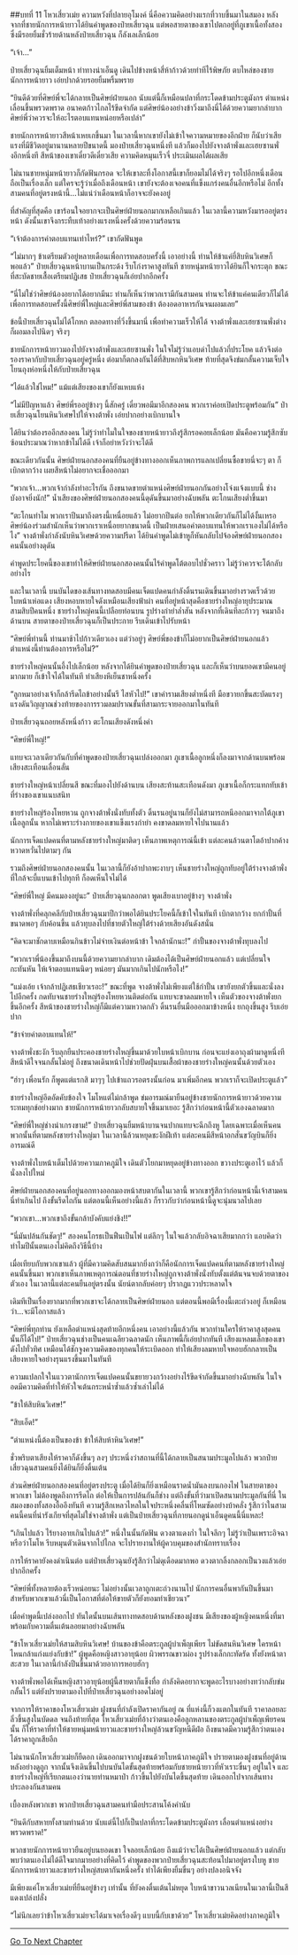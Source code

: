 ##บทที่ 11 โหวเสี่ยวเม่ย
ความหวังที่ปลายอุโมงค์ นี่คือความคิดอย่างแรกที่วาบขึ้นมาในสมอง หลังจากที่ชายนักการหน้ายาวได้ยินคำพูดของป๋ายเสี่ยวฉุน แต่พอสายตาของเขาไปตกอยู่ที่ภูเขาเนื้อทั้งสองซึ่งมีรอยยิ้มชั่วร้ายด้านหลังป๋ายเสี่ยวฉุน ก็ลังเลเล็กน้อย

“เจ้า...”

ป๋ายเสี่ยวฉุนยิ้มเต็มหน้า ท่าทางน่าเอ็นดู เดินไปข้างหน้าสี่ห้าก้าวด้วยท่าทีไร้พิษภัย ตบไหล่ของชายนักการหน้ายาว เอ่ยปากด้วยรอยยิ้มพริ้มพราย

“ยินดีด้วยที่ศิษย์พี่จะได้กลายเป็นศิษย์ฝ่ายนอก นับแต่นี้ก็เหมือนปลาที่กระโดดข้ามประตูมังกร ตำแหน่งเลื่อนขึ้นพรวดพราด อนาคตก้าวไกลไร้ขีดจำกัด แต่ศิษย์น้องอย่างข้าวิ่งมาถึงนี่ได้ด้วยความยากลำบาก ศิษย์พี่ว่าควรจะให้อะไรตอบแทนหน่อยหรือเปล่า”

ชายนักการหน้ายาวสีหน้าเหยเกขึ้นมา ในเวลานี้หากเขายังไม่เข้าใจความหมายของอีกฝ่าย ก็นับว่าเสียแรงที่มีชีวิตอยู่มานานหลายปีขนาดนี้ มองป๋ายเสี่ยวฉุนหนึ่งที แล้วก็มองไปยังจางต้าพั่งและเฮยซานพั่งอีกหนึ่งที สีหน้าของเขาเดี๋ยวดีเดี๋ยวเสีย ความคิดหมุนเร็วจี๋ ประเมินผลได้ผลเสีย

ไม่นานชายหนุ่มหน้ายาวก็กัดฟันกรอด จะให้เขาละทิ้งโอกาสนี้เขาก็ยอมไม่ได้จริงๆ รอไปอีกหนึ่งเดือนถือเป็นเรื่องเล็ก แต่ใครจะรู้ว่าเมื่อถึงเดือนหน้า เขายังจะต้องเจอคนที่แข็งแกร่งคนอื่นอีกหรือไม่ อีกทั้งสามคนที่อยู่ตรงหน้านี้...ไม่แน่ว่าเดือนหน้าก็อาจจะยังคงอยู่

ที่สำคัญที่สุดคือ เขาร้อนใจอยากจะเป็นศิษย์ฝ่ายนอกมากเหลือเกินแล้ว ในเวลานี้ความหวังมารออยู่ตรงหน้า ดังนั้นเขาจึงกระทืบเท้าอย่างแรงหนึ่งครั้งด้วยความร้อนรน

“เจ้าต้องการค่าตอบแทนเท่าไหร่?” เขากัดฟันพูด

“ไม่มากๆ ข้าเตรียมตัวอยู่หลายเดือนเพื่อการทดสอบครั้งนี้ เอาอย่างนี้ ท่านให้ข้าแค่ยี่สิบหินวิเศษก็พอแล้ว” ป๋ายเสี่ยวฉุนหน้าบานเป็นกระด้ง รีบโก่งราคาสูงทันที ชายหนุ่มหน้ายาวได้ยินก็ใจกระตุก ขณะที่สะบัดชายเสื้อเตรียมปฏิเสธ ป๋ายเสี่ยวฉุนก็เอ่ยปากอีกครั้ง

“นี่ไม่ใช่ว่าศิษย์น้องอยากได้อยากมีนะ ท่านก็เห็นว่าพวกเรามีกันสามคน ท่านจะให้ข้าแค่คนเดียวก็ไม่ได้ เพื่อการทดสอบครั้งนี้ศิษย์พี่ใหญ่และศิษย์พี่สามของข้า ต้องอดอาหารกันจนผอมเลย”

ข้อนี้ป๋ายเสี่ยวฉุนไม่ได้โกหก ตลอดทางที่วิ่งขึ้นมานี่ เพื่อทำความเร็วให้ได้ จางต้าพั่งและเฮยซานพั่งต่างก็ผอมลงไปนิดๆ จริงๆ

ชายนักการหน้ายาวมองไปยังจางต้าพั่งและเฮยซานพั่ง ในใจไม่รู้ว่าแอบด่าไปแล้วกี่ประโยค แล้วจึงต่อรองราคากับป๋ายเสี่ยวฉุนอยู่ครู่หนึ่ง ต่อมาก็ตกลงกันได้ที่สิบหกหินวิเศษ ท้ายที่สุดจึงข่มกลั้นความเจ็บใจ โยนถุงห่อหนึ่งให้กับป๋ายเสี่ยวฉุน

“ได้แล้วใช่ไหม!”  แม้แต่เสียงของเขาก็ยังแหบแห้ง

“ไม่มีปัญหาแล้ว ศิษย์พี่รออยู่ข้างๆ นี้สักครู่ เดี๋ยวพอมีมาอีกสองคน พวกเราค่อยเปิดประตูพร้อมกัน” ป๋ายเสี่ยวฉุนโยนหินวิเศษไปให้จางต้าพั่ง เอ่ยปากอย่างเบิกบานใจ

ได้ยินว่าต้องรออีกสองคน ไม่รู้ว่าทำไมในใจของชายหน้ายาวถึงรู้สึกรอคอยเล็กน้อย มันคือความรู้สึกซับซ้อนประมาณว่าหากข้าไม่ได้ดี เจ้าก็อย่าหวังว่าจะได้ดี

ขณะเดียวกันนั้น ศิษย์ฝ่ายนอกสองคนที่ยืนอยู่ข้างทางออกเห็นภาพการแลกเปลี่ยนซื้อขายนี่จะๆ ตา ก็เบิกตากว้าง เผยสีหน้าไม่อยากจะเชื่อออกมา

“พวกเจ้า...พวกเจ้ากำลังทำอะไรกัน ถึงขนาดขายตำแหน่งศิษย์ฝ่ายนอกกันอย่างโจ่งแจ้งแบบนี้ ช่างบังอาจยิ่งนัก!” น้ำเสียงของศิษย์ฝ่ายนอกสองคนนี้ดุดันขึ้นมาอย่างฉับพลัน ตะโกนเสียงต่ำขึ้นมา

“ตะโกนทำไม พวกเราปีนมาถึงตรงนี้เหนื่อยแล้ว ไม่อยากปีนต่อ ยกให้พวกเดียวกันก็ไม่ได้งั้นเหรอ ศิษย์น้องร่วมสำนักเห็นว่าพวกเราเหนื่อยยากขนาดนี้ เป็นฝ่ายเสนอค่าตอบแทนให้พวกเราเองไม่ได้หรือไง” จางต้าพั่งกำลังนับหินวิเศษด้วยความปรีดา ได้ยินคำพูดไม่เข้าหูก็หันกลับไปจ้องศิษย์ฝ่ายนอกสองคนนั้นอย่างดุดัน

คำพูดประโยคนี้ของเขาทำให้ศิษย์ฝ่ายนอกสองคนนั้นไร้คำพูดโต้ตอบไปชั่วคราว ไม่รู้ว่าควรจะโต้กลับอย่างไร

และในเวลานี้ บนบันไดของเส้นทางทดสอบมีคนเจ็ดแปดคนกำลังดิ้นรนเดินขึ้นมาอย่างรวดเร็วด้วยใบหน้าเห่อแดง เสียงหอบหายใจดังเหมือนเสียงฟ้าผ่า คนที่อยู่หน้าสุดคือชายร่างใหญ่อายุประมาณสามสิบปีคนหนึ่ง ชายร่างใหญ่คนนี้เปลือยท่อนบน รูปร่างกำยำล่ำสัน หลังจากที่เดินทีละก้าวๆ จนมาถึงด้านบน สายตาของป๋ายเสี่ยวฉุนก็เป็นประกาย รีบเดินเข้าไปรับหน้า

“ศิษย์พี่ท่านนี้ ท่านมาช้าไปก้าวเดียวเอง แต่ว่าอยู่ๆ ศิษย์พี่ของข้าก็ไม่อยากเป็นศิษย์ฝ่ายนอกแล้ว ตำแหน่งนี้ท่านต้องการหรือไม่?”

ชายร่างใหญ่คนนั้นอึ้งไปเล็กน้อย หลังจากได้ยินคำพูดของป๋ายเสี่ยวฉุน และก็เห็นว่าบนยอดเขามีคนอยู่มากมาย ก็เข้าใจได้ในทันที ทำเสียงหึเย็นชาหนึ่งครั้ง

“ลูกหมาอย่างเจ้าก็กล้ารีดไถข้าอย่างนั้นรึ ไสหัวไป!” เขาคำรามเสียงต่ำหนึ่งที มือขวายกขึ้นสะบัดแรงๆ แรงดันวิญญาณช่วงท้ายของการรวมลมปราณขั้นที่สามกระจายออกมาในทันที

ป๋ายเสี่ยวฉุนถอยหลังหนึ่งก้าว ตะโกนเสียงดังหนึ่งคำ

“ศิษย์พี่ใหญ่!”

แทบจะเวลาเดียวกันกับที่คำพูดของป๋ายเสี่ยวฉุนเปล่งออกมา ภูเขาเนื้อลูกหนึ่งก็ลงมาจากด้านบนพร้อมเสียงสะเทือนเลื่อนลั่น

ชายร่างใหญ่หน้าเปลี่ยนสี ขณะที่มองไปยังด้านบน เสียงสะท้านสะเทือนดังมา ภูเขาเนื้อก็กระแทกทับเข้าที่ร่างของเขาแนบสนิท

ชายร่างใหญ่ร้องโหยหวน ถูกจางต้าพั่งนั่งทับทั้งตัว ดิ้นรนอยู่นานก็ยังไม่สามารถหนีออกมาจากใต้ภูเขาเนื้อลูกนั้น หากไม่เพราะร่างกายของเขาแข็งแรงกำยำ คงขาดลมหายใจไปนานแล้ว

นักการเจ็ดแปดคนที่ตามหลังชายร่างใหญ่มาติดๆ เห็นภาพเหตุการณ์นี้เข้า แต่ละคนล้วนตาโตอ้าปากค้าง หวาดหวั่นไปตามๆ กัน

รวมถึงศิษย์ฝ่ายนอกสองคนนั้น ในเวลานี้ก็ยังอ้าปากพะงาบๆ เห็นชายร่างใหญ่ถูกทับอยู่ใต้ร่างจางต้าพั่งที่ใกล้จะบี้แบนเข้าไปทุกที ก็อดเห็นใจไม่ได้

“ศิษย์พี่ใหญ่ มีคนมองอยู่นะ” ป๋ายเสี่ยวฉุนกลอกตา พูดเสียงเบาอยู่ข้างๆ จางต้าพั่ง

จางต้าพั่งที่คลุกคลีกับป๋ายเสี่ยวฉุนมาปีกว่าพอได้ยินประโยคนี้ก็เข้าใจในทันที เบิกตากว้าง ยกกำปั้นที่ขนาดพอๆ กับค้อนขึ้น แล้วทุบลงไปที่ชายตัวใหญ่ใต้ร่างด้วยเสียงอันดังสนั่น

“คิดจะมาชักดาบเหมือนกินข้าวไม่จ่ายเงินต่อหน้าข้า ใจกล้านักนะ!” กำปั้นของจางต้าพั่งทุบลงไป

“พวกเราพี่น้องขึ้นมาถึงบนนี้ด้วยความยากลำบาก เดิมต้องได้เป็นศิษย์ฝ่ายนอกแล้ว แต่เปลี่ยนใจกะทันหัน ให้เจ้าตอบแทนนิดๆ หน่อยๆ มันมากเกินไปนักหรือไง!”

“แม่งเอ้ย เจ้ากล้าปฏิเสธเชียวเรอะ!” ขณะที่พูด จางต้าพั่งไม่เพียงแต่ใช้กำปั้น เขายังยกตัวขึ้นและนั่งลงไปอีกครั้ง กดทับจนชายร่างใหญ่ร้องโหยหวนติดต่อกัน แทบจะขาดลมหายใจ เห็นตัวของจางต้าพั่งยกขึ้นอีกครั้ง สีหน้าของชายร่างใหญ่ก็มีแต่ความหวาดกลัว ดิ้นรนยื่นมือออกมาข้างหนึ่ง ยกถุงขึ้นสูง รีบเอ่ยปาก

“ข้าจ่ายค่าตอบแทนให้!”

จางต้าพั่งชะงัก รีบลุกยืนประคองชายร่างใหญ่ขึ้นมาด้วยใบหน้าเบิกบาน ก่อนจะแย่งเอาถุงผ้ามาดูหนึ่งที สีหน้าดีใจจนกลั้นไม่อยู่ ถึงขนาดเดินหน้าไปช่วยปัดฝุ่นบนเสื้อผ้าของชายร่างใหญ่คนนั้นด้วยตัวเอง

“ฮ่าๆ เพื่อนรัก ก็พูดแต่แรกสิ มาๆๆ ไปเข้าแถวรอตรงนั้นก่อน มาเพิ่มอีกคน พวกเราก็จะเปิดประตูแล้ว”

ชายร่างใหญ่อึดอัดคับข้องใจ โมโหแต่ไม่กล้าพูด ข่มอารมณ์มายืนอยู่ข้างชายนักการหน้ายาวด้วยความระทมทุกข์อย่างมาก ชายนักการหน้ายาวกลับสบายใจขึ้นมาเยอะ รู้สึกว่าก่อนหน้านี้ตัวเองฉลาดมาก

“ศิษย์พี่ใหญ่ช่างน่าเกรงขาม!” ป๋ายเสี่ยวฉุนยิ้มหน้าบานจนปากแทบจะฉีกถึงหู โดยเฉพาะเมื่อเห็นคนพวกนั้นที่ตามหลังชายร่างใหญ่มา ในเวลานี้ล้วนหยุดชะงักฝีเท้า แต่ละคนมีสีหน้าอกสั่นขวัญบินก็ยิ่งอารมณ์ดี

จางต้าพั่งใบหน้าเต็มไปด้วยความภาคภูมิใจ เดินตัวโยกมาหยุดอยู่ข้างทางออก ขวางประตูเอาไว้ แล้วก็นั่งลงไปใหม่

ศิษย์ฝ่ายนอกสองคนที่อยู่นอกทางออกมองหน้าสบตากันในเวลานี้ พวกเขารู้สึกว่าก่อนหน้านี้เจ้าสามคนนี่ทำเกินไป ถึงขั้นรีดไถกัน แต่ตอนนี้เห็นอย่างนี้แล้ว ก็ราวกับว่าก่อนหน้านี้ดูจะนุ่มนวลไปเลย

“พวกเขา...พวกเขาถึงขั้นกล้าบังคับแย่งชิง!!”

“นี่มันปล้นกันชัดๆ!” สองคนโกรธเป็นฟืนเป็นไฟ แต่ลึกๆ ในใจแล้วกลับอิจฉาเสียมากกว่า แอบคิดว่าทำไมปีนั้นตนเองไม่คิดถึงวิธีนี้บ้าง

เมื่อเทียบกับพวกเขาแล้ว ผู้ที่มีความคิดสับสนมากยิ่งกว่าก็คือนักการเจ็ดแปดคนที่ตามหลังชายร่างใหญ่คนนั้นขึ้นมา พวกเขาเห็นภาพเหตุการณ์ตอนที่ชายร่างใหญ่ถูกจางต้าพั่งนั่งทับตั้งแต่ต้นจนจบด้วยตาของตัวเอง ในเวลานี้แต่ละคนยืนอยู่ตรงนั้น นัยน์ตากลับค่อยๆ ปรากฏแววประหลาดใจ

เดิมทีเป็นเรื่องยากมากที่พวกเขาจะได้กลายเป็นศิษย์ฝ่ายนอก แต่ตอนนี้พอมีเรื่องนี้เตะถ่วงอยู่ ก็เหมือนว่า...จะมีโอกาสแล้ว

“ศิษย์พี่ทุกท่าน ยังเหลือตำแหน่งสุดท้ายอีกหนึ่งคน เอาอย่างนี้แล้วกัน พวกท่านใครให้ราคาสูงสุดคนนั้นก็ได้ไป!” ป๋ายเสี่ยวฉุนช่างเป็นคนเฉลียวฉลาดนัก เห็นภาพนี้ก็เอ่ยปากทันที เสียงแหลมเล็กของเขาดังไปทั่วทิศ เหมือนได้ชักจูงความคิดของทุกคนให้ระเบิดออก ทำให้เสียงลมหายใจหอบฮักกลายเป็นเสียงหายใจอย่างรุนแรงขึ้นมาในทันที

ความแปลกใจในแววตานักการเจ็ดแปดคนนั้นขยายวงกว้างอย่างไร้ขีดจำกัดขึ้นมาอย่างฉับพลัน ในใจอดมีความคิดที่ทำให้หัวใจเต้นกระหน่ำซ้ำแล้วซ้ำเล่าไม่ได้

“ข้าให้สิบหินวิเศษ!”

“สิบเอ็ด!”

“ตำแหน่งนี้ต้องเป็นของข้า ข้าให้สิบห้าหินวิเศษ!”

ชั่วพริบตาเสียงให้ราคาก็ดังขึ้นๆ ลงๆ ประหนึ่งว่าสถานที่นี้ได้กลายเป็นสนามประมูลไปแล้ว พวกป๋ายเสี่ยวฉุนสามคนยิ่งได้ยินก็ยิ่งตื่นเต้น

ส่วนศิษย์ฝ่ายนอกสองคนที่อยู่ตรงประตู เมื่อได้ยินก็ยิ่งเหมือนราดน้ำมันลงบนกองไฟ ในสายตาของพวกเขา ไม่ต้องพูดถึงการรีดไถ ต่อให้เป็นการปล้นกันก็ช่าง แต่ถึงขั้นที่ว่ามาเปิดสนามประมูลกันที่นี่ ในสมองของทั้งสองอื้ออึงทันที ความรู้สึกเหลวไหลในใจประหนึ่งคลื่นที่โหมซัดอย่างบ้าคลั่ง รู้สึกว่าในสามคนนี้คนที่น่ารังเกียจที่สุดไม่ใช่จางต้าพั่ง แต่เป็นป๋ายเสี่ยวฉุนที่ภายนอกดูน่าเอ็นดูคนนี้นี่แหละ!

“เกินไปแล้ว ไร้ยางอายเกินไปแล้ว!” หนึ่งในนั้นกัดฟัน ดวงตาแดงก่ำ ในใจลึกๆ ไม่รู้ว่าเป็นเพราะอิจฉาหรือว่าโมโห รีบหมุนตัวเดินจากไปไกล จะไปรายงานให้ผู้ควบคุมของสำนักทราบเรื่อง

การให้ราคายังคงดำเนินต่อ แต่ป๋ายเสี่ยวฉุนยังรู้สึกว่าไม่ดุเดือดมากพอ ดวงตากลิ้งกลอกเป็นวงแล้วเอ่ยปากอีกครั้ง

“ศิษย์พี่ทั้งหลายต้องเร็วหน่อยนะ ไม่อย่างนั้นเวลาถูกเตะถ่วงนานไป นักการคนอื่นพากันปีนขึ้นมา สำหรับพวกเขาแล้วนี่เป็นโอกาสที่ต่อให้ขายตัวก็ยังยอมทำเชียวนา”

เมื่อคำพูดนี้เปล่งออกไป ทันใดนั้นบนเส้นทางทดสอบด้านหลังของฝูงชน มีเสียงของผู้หญิงคนหนึ่งที่มาพร้อมกับความตื่นเต้นลอยมาอย่างฉับพลัน

“ข้าโหวเสี่ยวเม่ยให้สามสิบหินวิเศษ! บ้านของข้าคือตระกูลผู้บำเพ็ญเพียร ไม่ขัดสนหินวิเศษ ใครหน้าไหนกล้าแก่งแย่งกับข้า!” ผู้พูดคือหญิงสาวอายุน้อย ผิวพรรณขาวผ่อง รูปร่างเล็กกะทัดรัด ทั้งยังหน้าตาสะสวย ในเวลานี้กำลังปีนขึ้นมาด้วยอาการหอบฮักๆ

จางต้าพั่งพอได้เห็นหญิงสาวอายุน้อยผู้นี้สายตาก็แข็งทื่อ กำลังคิดอยากจะพูดอะไรบางอย่างทว่ากลับข่มกลั้นไว้ แต่ยังปรายตามองไปที่ป๋ายเสี่ยวฉุนอย่างอดไม่อยู่

จากการให้ราคาของโหวเสี่ยวเม่ย ฝูงชนที่กำลังเปิดราคากันอยู่ ณ ที่แห่งนี้ก็วงแตกในทันที ราคาลอยละลิ่วขึ้นสูงในบัดดล จนถึงท้ายที่สุด โหวเสี่ยวเม่ยที่อ้างว่าตนเองคือลูกหลานของตระกูลผู้บำเพ็ญเพียรคนนั้น ก็ให้ราคาที่ทำให้ชายหนุ่มหน้ายาวและชายร่างใหญ่ล้วนขวัญหนีดีฝ่อ ถึงขนาดมีความรู้สึกว่าตนเองได้ราคาถูกเสียอีก

ไม่นานนักโหวเสี่ยวเม่ยก็ยืดอก เดินออกมาจากฝูงชนด้วยใบหน้าภาคภูมิใจ ปรายตามองฝูงชนที่อยู่ด้านหลังอย่างดูถูก จากนั้นจึงเดินขึ้นไปบนบันไดขั้นสุดท้ายพร้อมกับชายหน้ายาวที่หัวเราะขื่นๆ อยู่ในใจ และชายร่างใหญ่ที่เรียกตนเองว่านายท่านหมาป่า ก้าวขึ้นไปยังบันไดขึ้นสุดท้าย เดินออกไปจากเส้นทางประลองกันสามคน

เบื้องหลังพวกเขา พวกป๋ายเสี่ยวฉุนสามคนทำมือประสานโค้งคำนับ

“ยินดีกับสหายทั้งสามท่านด้วย นับแต่นี้ไปก็เป็นปลาที่กระโดดข้ามประตูมังกร เลื่อนตำแหน่งอย่างพรวดพราด!”

พวกชายนักการหน้ายาวยืนอยู่บนยอดเขา ใจลอยเล็กน้อย ถึงแม้ว่าจะได้เป็นศิษย์ฝ่ายนอกแล้ว แต่กลับพบว่าตนเองไม่ได้ดีใจมากมายอย่างที่คิดไว้ คำพูดของพวกป๋ายเสี่ยวฉุนสะท้อนไปมาอยู่ตรงใบหู ชายนักการหน้ายาวและชายร่างใหญ่สบตากันหนึ่งครั้ง ทำได้เพียงยิ้มขื่นๆ อย่างปลงอนิจจัง

มีเพียงแค่โหวเสี่ยวเม่ยที่ยืนอยู่ข้างๆ เท่านั้น ที่ยังคงตื่นเต้นไม่หยุด ใบหน้าขาวนวลเนียนในเวลานี้เป็นสีแดงเปล่งปลั่ง

“ไม่นึกเลยว่าข้าโหวเสี่ยวเม่ยจะได้มาเจอเรื่องดีๆ แบบนี้กับเขาด้วย” โหวเสี่ยวเม่ยคิดอย่างภาคภูมิใจ

----------



[Go To Next Chapter]( ./12.md)